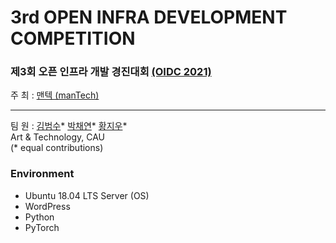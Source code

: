 # 3rd OPEN INFRA DEVELOPMENT COMPETITION

### 제3회 오픈 인프라 개발 경진대회 [(OIDC 2021)](http://www.oidc.co.kr/home)

주 최 : [맨텍 (manTech)](http://www.mantech.co.kr/)

---

팀 원 : [김범수](https://github.com/gh-BumsooKim)\* [박채연](https://github.com/sally1924)\* [황지우](https://github.com/jbr1tr)\*
<br>Art & Technology, CAU
<br>(* equal contributions) 

### Environment

- Ubuntu 18.04 LTS Server (OS)
- WordPress
- Python
- PyTorch
